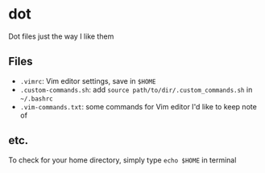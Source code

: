 # dot
Dot files just the way I like them

## Files
- `.vimrc`: Vim editor settings, save in `$HOME`  
- `.custom-commands.sh`: add `source path/to/dir/.custom_commands.sh` in `~/.bashrc`  
- `.vim-commands.txt`: some commands for Vim editor I'd like to keep note of  

## etc.
To check for your home directory, simply type `echo $HOME` in terminal
